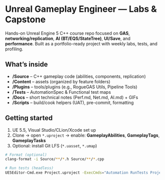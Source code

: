 # Unreal Gameplay Engineer — Labs & Capstone

Hands-on Unreal Engine 5 C++ course repo focused on **GAS**, **networking/replication**, **AI (BT/EQS/StateTree)**, **UI/Save**, and **performance**. Built as a portfolio-ready project with weekly labs, tests, and profiling.

## What’s inside
- **/Source** – C++ gameplay code (abilities, components, replication)
- **/Content** – assets (organized by feature folders)
- **/Plugins** – tools/plugins (e.g., RogueGAS Utils, Pipeline Tools)
- **/Tests** – AutomationSpec & Functional test maps
- **/Docs** – short technical notes (Perf.md, Net.md, AI.md) + GIFs
- **/Scripts** – build/cook helpers (UAT), pre-commit, formatting

## Getting started
1. UE 5.5, Visual Studio/CLion/Xcode set up  
2. Clone → open `*.uproject` → enable: **GameplayAbilities**, **GameplayTags**, **GameplayTasks**
3. Optional: install Git LFS (`*.uasset`, `*.umap`)

```bash
# Format (optional)
clang-format -i Source/**/*.h Source/**/*.cpp

# Run tests (headless)
UE5Editor-Cmd.exe Project.uproject -ExecCmds="Automation RunTests Project.*; Quit"
